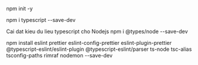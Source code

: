 
npm init -y

npm i typescript --save-dev

Cai dat kieu du lieu typescript cho Nodejs
npm i @types/node --save-dev

npm install eslint prettier eslint-config-prettier eslint-plugin-prettier @typescript-eslint/eslint-plugin @typescript-eslint/parser ts-node tsc-alias tsconfig-paths rimraf nodemon --save-dev
